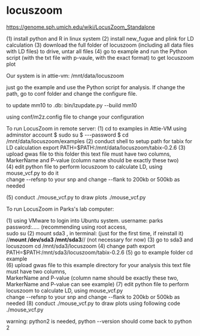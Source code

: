 # locuszoom


https://genome.sph.umich.edu/wiki/LocusZoom_Standalone


(1) install python and R in linux system
(2) install new_fugue  and  plink for LD calculation
(3) download the full folder of locuszoom (including all data files with LD files) to drive, untar all files
(4) go to example and run  the Python script (with the txt file with p-vaule, with the exact format) to get locuszoom plot

Our system is in attie-vm:
/mnt/data/locuszoom

just go the example and use the Python script for analysis.
If change the path, go to conf folder and change the configure file.

to update mm10 to .db:
bin/lzupdate.py --build mm10 

using conf/m2z.config file to change your configuration

To run LocusZoom in remote server:
(1) cd  to  examples
   in Attie-VM  using adminstor account
   $ sudo su
   $ ---password
   $ cd /mnt/data/locuszoom/examples
(2) conduct shell to setup path for tabix for LD calculation 
      export PATH=$PATH:/mnt/data/locuszoom/tabix-0.2.6
(3) upload gwas file to this folder
   this text file must have two columns,   MarkerName and P-value (column name should be exactly these two)   
(4) edit python file to perform locuszoom
   to calculate LD, using mouse_vcf.py to do it   
   change   --refsnp  to your snp  and change --flank   to 200kb or 500kb as needed
   
(5)  conduct  ./mouse_vcf.py to draw plots
   ./mouse_vcf.py

To run LocusZoom in Parks's lab computer:

(1) using VMware to login into Ubuntu system.
      username: parks  password:.....  (recommending using root access,  
         sudo su
(2) mount sda3 , in terminal: (just for the first time, if reinstall it)
      //**mount /dev/sda3  /mnt/sda3**//   (not necessary for now)
(3) go to sda3 and locuszoom
      cd /mnt/sda3/locuszoom
(4) change path 
   export PATH=$PATH:/mnt/sda3/locuszoom/tabix-0.2.6
(5) go to example folder 
    cd example  
(6) upload gwas file to this example directory for your analysis
   this text file must have two columns,   
      MarkerName and P-value (column name should be exactly these two, MarkerName and P-value can see example) 
(7) edit python file to perform locuszoom to calculate LD, using mouse_vcf.py  
   change   --refsnp  to your snp  and change --flank   to 200kb or 500kb as needed
(8) conduct  ./mouse_vcf.py to draw plots using following code
   ./mouse_vcf.py
   
 warning: python2 is needed, python --version should come back to python 2
 
 



